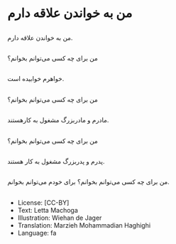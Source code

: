 # من به خواندن علاقه دارم

##
من به خواندن علاقه دارم.

##
من برای چه کسی می‌توانم بخوانم؟

##
خواهرم خوابیده است.

##
من برای چه کسی می‌توانم بخوانم؟

##
مادرم و مادربزرگ مشغول به کارهستند.

##
من برای چه کسی می‌توانم بخوانم؟

##
پدرم و پدربزرگ مشغول به کار هستند.

##
من برای چه کسی می‌توانم بخوانم؟ برای خودم می‌توانم بخوانم.

##
* License: [CC-BY]
* Text: Letta Machoga
* Illustration: Wiehan de Jager
* Translation: Marzieh Mohammadian Haghighi
* Language: fa
